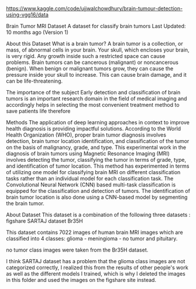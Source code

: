 https://www.kaggle.com/code/ujjwalchowdhury/brain-tumour-detection-using-vgg16/data



Brain Tumor MRI Dataset
A dataset for classify brain tumors
Last Updated: 10 months ago (Version 1)

About this Dataset
What is a brain tumor?
A brain tumor is a collection, or mass, of abnormal cells in your brain. Your skull, which encloses your brain, is very rigid. Any growth inside such a restricted space can cause problems. Brain tumors can be cancerous (malignant) or noncancerous (benign). When benign or malignant tumors grow, they can cause the pressure inside your skull to increase. This can cause brain damage, and it can be life-threatening.

The importance of the subject
Early detection and classification of brain tumors is an important research domain in the field of medical imaging and accordingly helps in selecting the most convenient treatment method to save patients life therefore

Methods
The application of deep learning approaches in context to improve health diagnosis is providing impactful solutions. According to the World Health Organization (WHO), proper brain tumor diagnosis involves detection, brain tumor location identification, and classification of the tumor on the basis of malignancy, grade, and type. This experimental work in the diagnosis of brain tumors using Magnetic Resonance Imaging (MRI) involves detecting the tumor, classifying the tumor in terms of grade, type, and identification of tumor location. This method has experimented in terms of utilizing one model for classifying brain MRI on different classification tasks rather than an individual model for each classification task. The Convolutional Neural Network (CNN) based multi-task classification is equipped for the classification and detection of tumors. The identification of brain tumor location is also done using a CNN-based model by segmenting the brain tumor.

About Dataset
This dataset is a combination of the following three datasets :
figshare
SARTAJ dataset
Br35H

This dataset contains 7022 images of human brain MRI images which are classified into 4 classes: glioma - meningioma - no tumor and pituitary.

no tumor class images were taken from the Br35H dataset.

I think SARTAJ dataset has a problem that the glioma class images are not categorized correctly, I realized this from the results of other people's work as well as the different models I trained, which is why I deleted the images in this folder and used the images on the figshare site instead.
